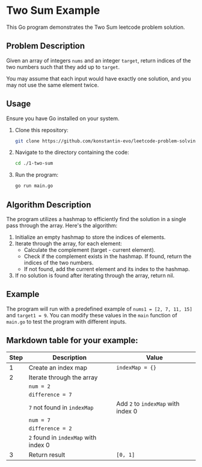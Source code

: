 # Two Sum Example

This Go program demonstrates the Two Sum leetcode problem solution.

## Problem Description

Given an array of integers `nums` and an integer `target`, return indices of the two numbers such that they add up
to `target`.

You may assume that each input would have exactly one solution, and you may not use the same element twice.

## Usage

Ensure you have Go installed on your system.

1. Clone this repository:

    ```bash
    git clone https://github.com/konstantin-evo/leetcode-problem-solving.git
    ```

2. Navigate to the directory containing the code:

    ```bash
    cd ./1-two-sum
    ```

3. Run the program:

    ```bash
    go run main.go
    ```

## Algorithm Description

The program utilizes a hashmap to efficiently find the solution in a single pass through the array. Here's the
algorithm:

1. Initialize an empty hashmap to store the indices of elements.
2. Iterate through the array, for each element:
   - Calculate the complement (target - current element).
   - Check if the complement exists in the hashmap. If found, return the indices of the two numbers.
   - If not found, add the current element and its index to the hashmap.
3. If no solution is found after iterating through the array, return nil.

## Example

The program will run with a predefined example of `nums1 = [2, 7, 11, 15]` and `target1 = 9`. You can modify these
values in the `main` function of `main.go` to test the program with different inputs.

## Markdown table for your example:

| Step | Description                          | Value                              |
|------|--------------------------------------|------------------------------------|
| 1    | Create an index map                  | `indexMap = {}`                    |
| 2    | Iterate through the array            |                                    |
|      | `num = 2`                            |                                    |
|      | `difference = 7`                     |                                    |
|      | `7` not found in `indexMap`          | Add `2` to `indexMap` with index 0 |
|      | `num = 7`                            |                                    |
|      | `difference = 2`                     |                                    |
|      | `2` found in `indexMap` with index 0 |                                    |
| 3    | Return result                        | `[0, 1]`                           |
